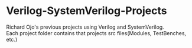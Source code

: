 # Verilog-SystemVerilog-Projects
Richard Ojo's previous projects using Verilog and SystemVerilog.                
Each project folder contains that projects src files(Modules, TestBenches, etc.)
